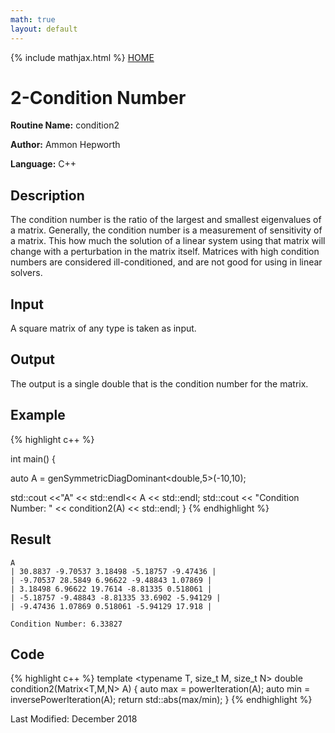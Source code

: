 ```yaml
---
math: true
layout: default
---
```


{% include mathjax.html %}
<a href="https://ammonhepworth.github.io/MATH5620/index">HOME</a>

# 2-Condition Number

**Routine Name:** condition2

**Author:** Ammon Hepworth

**Language:** C++


## Description

The condition number is the ratio of the largest and smallest eigenvalues of a matrix. Generally, the condition number is a measurement of sensitivity of a matrix. This how much the solution of a linear system using that matrix will change with a perturbation in the matrix itself. Matrices with high condition numbers are considered ill-conditioned, and are not good for using in linear solvers.

## Input

A square matrix of any type is taken as input.

## Output

The output is a single double that is the condition number for the matrix.

## Example

{% highlight c++ %}

int main()
{

  auto A = genSymmetricDiagDominant<double,5>(-10,10);


  std::cout <<"A" << std::endl<< A << std::endl;
  std::cout << "Condition Number: " << condition2(A) << std::endl;
}
{% endhighlight %}

## Result
```
A
| 30.8837 -9.70537 3.18498 -5.18757 -9.47436 |
| -9.70537 28.5849 6.96622 -9.48843 1.07869 |
| 3.18498 6.96622 19.7614 -8.81335 0.518061 |
| -5.18757 -9.48843 -8.81335 33.6902 -5.94129 |
| -9.47436 1.07869 0.518061 -5.94129 17.918 |

Condition Number: 6.33827
```

## Code

{% highlight c++ %}
template <typename T, size_t M, size_t N>
double condition2(Matrix<T,M,N> A)
{
  auto max = powerIteration(A);
  auto min = inversePowerIteration(A);
  return std::abs(max/min);
}
{% endhighlight %}

Last Modified: December 2018
